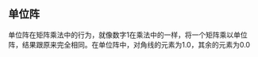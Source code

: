 <!--
 * @Author: xiuquanxu
 * @Company: kaochong
 * @Date: 2021-01-14 13:06:36
 * @LastEditors: xiuquanxu
 * @LastEditTime: 2021-01-14 13:07:45
-->
## 单位阵  
单位阵在矩阵乘法中的行为，就像数字1在乘法中的一样，将一个矩阵乘以单位阵，结果跟原来完全相同。在单位阵中，对角线的元素为1.0，其余的元素为0.0  

